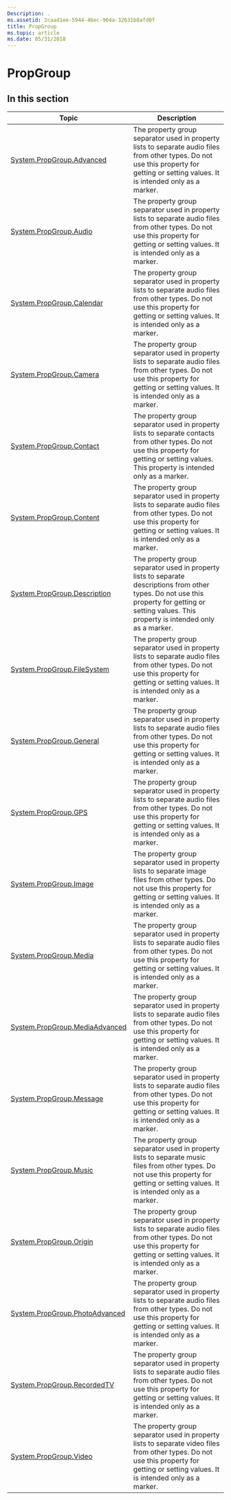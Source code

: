 ```yaml
---
Description: .
ms.assetid: 2caad1ee-5944-46ec-904a-32631b8afd0f
title: PropGroup
ms.topic: article
ms.date: 05/31/2018
---
```


# PropGroup

## In this section



| Topic                                                                                        | Description                                                                                                                                                                                                   |
|----------------------------------------------------------------------------------------------|---------------------------------------------------------------------------------------------------------------------------------------------------------------------------------------------------------------|
| [System.PropGroup.Advanced](./props-system-propgroup-advanced.md)<br/>           | The property group separator used in property lists to separate audio files from other types. Do not use this property for getting or setting values. It is intended only as a marker.<br/>             |
| [System.PropGroup.Audio](./props-system-propgroup-audio.md)<br/>                 | The property group separator used in property lists to separate audio files from other types. Do not use this property for getting or setting values. It is intended only as a marker.<br/>             |
| [System.PropGroup.Calendar](./props-system-propgroup-calendar.md)<br/>           | The property group separator used in property lists to separate audio files from other types. Do not use this property for getting or setting values. It is intended only as a marker.<br/>             |
| [System.PropGroup.Camera](./props-system-propgroup-camera.md)<br/>               | The property group separator used in property lists to separate audio files from other types. Do not use this property for getting or setting values. It is intended only as a marker.<br/>             |
| [System.PropGroup.Contact](./props-system-propgroup-contact.md)<br/>             | The property group separator used in property lists to separate contacts from other types. Do not use this property for getting or setting values. This property is intended only as a marker.<br/>     |
| [System.PropGroup.Content](./props-system-propgroup-content.md)<br/>             | The property group separator used in property lists to separate audio files from other types. Do not use this property for getting or setting values. It is intended only as a marker.<br/>             |
| [System.PropGroup.Description](./props-system-propgroup-description.md)<br/>     | The property group separator used in property lists to separate descriptions from other types. Do not use this property for getting or setting values. This property is intended only as a marker.<br/> |
| [System.PropGroup.FileSystem](./props-system-propgroup-filesystem.md)<br/>       | The property group separator used in property lists to separate audio files from other types. Do not use this property for getting or setting values. It is intended only as a marker.<br/>             |
| [System.PropGroup.General](./props-system-propgroup-general.md)<br/>             | The property group separator used in property lists to separate audio files from other types. Do not use this property for getting or setting values. It is intended only as a marker.<br/>             |
| [System.PropGroup.GPS](./props-system-propgroup-gps.md)<br/>                     | The property group separator used in property lists to separate audio files from other types. Do not use this property for getting or setting values. It is intended only as a marker.<br/>             |
| [System.PropGroup.Image](./props-system-propgroup-image.md)<br/>                 | The property group separator used in property lists to separate image files from other types. Do not use this property for getting or setting values. It is intended only as a marker.<br/>             |
| [System.PropGroup.Media](./props-system-propgroup-media.md)<br/>                 | The property group separator used in property lists to separate audio files from other types. Do not use this property for getting or setting values. It is intended only as a marker.<br/>             |
| [System.PropGroup.MediaAdvanced](./props-system-propgroup-mediaadvanced.md)<br/> | The property group separator used in property lists to separate audio files from other types. Do not use this property for getting or setting values. It is intended only as a marker.<br/>             |
| [System.PropGroup.Message](./props-system-propgroup-message.md)<br/>             | The property group separator used in property lists to separate audio files from other types. Do not use this property for getting or setting values. It is intended only as a marker.<br/>             |
| [System.PropGroup.Music](./props-system-propgroup-music.md)<br/>                 | The property group separator used in property lists to separate music files from other types. Do not use this property for getting or setting values. It is intended only as a marker.<br/>             |
| [System.PropGroup.Origin](./props-system-propgroup-origin.md)<br/>               | The property group separator used in property lists to separate audio files from other types. Do not use this property for getting or setting values. It is intended only as a marker.<br/>             |
| [System.PropGroup.PhotoAdvanced](./props-system-propgroup-photoadvanced.md)<br/> | The property group separator used in property lists to separate audio files from other types. Do not use this property for getting or setting values. It is intended only as a marker.<br/>             |
| [System.PropGroup.RecordedTV](./props-system-propgroup-recordedtv.md)<br/>       | The property group separator used in property lists to separate audio files from other types. Do not use this property for getting or setting values. It is intended only as a marker.<br/>             |
| [System.PropGroup.Video](./props-system-propgroup-video.md)<br/>                 | The property group separator used in property lists to separate video files from other types. Do not use this property for getting or setting values. It is intended only as a marker.<br/>             |



 

 

 
